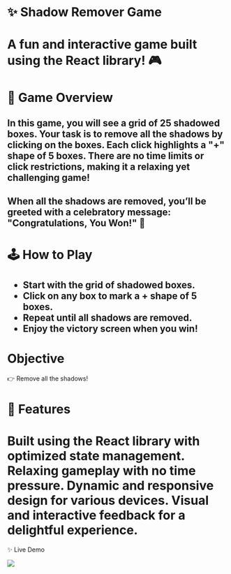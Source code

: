 # ✨ Shadow Remover Game

<h1>A fun and interactive game built using the React library! 🎮 </h1>

# 🎯 Game Overview

<h2>In this game, you will see a grid of 25 shadowed boxes. Your task is to remove all the shadows by clicking on the boxes. Each click highlights a "+" shape of 5 boxes. There are no time limits or click restrictions, making it a relaxing yet challenging game!</h2>

<h2>When all the shadows are removed, you’ll be greeted with a celebratory message:
"Congratulations, You Won!" 🎉 </h2>

# 🕹️ How to Play

<h2> <ul><li>Start with the grid of shadowed boxes.</li>
<li>Click on any box to mark a + shape of 5 boxes.</li>
<li>Repeat until all shadows are removed.</li>
<li>Enjoy the victory screen when you win!</li> </ul></h2>

# Objective

👉 Remove all the shadows!

# 🚀 Features

<h1>Built using the React library with optimized state management.
Relaxing gameplay with no time pressure.
Dynamic and responsive design for various devices.
Visual and interactive feedback for a delightful experience.</h1>

✨ Live Demo

![](swar.gif)
